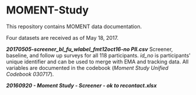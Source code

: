 # MOMENT-Study
This repository contains MOMENT data documentation. 

Four datasets are received as of May 18, 2017. 

**_20170505-screener_bl_fu_wlabel_fmt12oct16-no PII.csv_**
Screener, baseline, and follow up surveys for all 118 participants. _id_no_ is participants' unique identifier and can be used to merge with EMA and tracking data. All variables are documented in the codebook (_Moment Study Unified Codebook 030717_). 

**_20160920 - Moment Study - Screener - ok to recontact.xlsx_**
